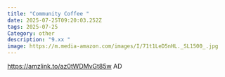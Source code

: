 ```yaml
---
title: "Community Coffee "
date: 2025-07-25T09:20:03.252Z
tags: 2025-07-25
Category: other
description: "9.xx "
image: https://m.media-amazon.com/images/I/71t1LeD5nHL._SL1500_.jpg
---
```

https://amzlink.to/az0tWDMvGt85w
AD
